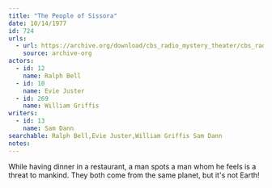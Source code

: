 ```yaml
---
title: "The People of Sissora"
date: 10/14/1977
id: 724
urls: 
  - url: https://archive.org/download/cbs_radio_mystery_theater/cbs_radio_mystery_theater-0701-0750.zip/cbs_radio_mystery_theater-0701-0750%2Fcbsrmt_0724_the_people_of_sissora.mp3
    source: archive-org
actors:  
  - id: 12
    name: Ralph Bell  
  - id: 10
    name: Evie Juster  
  - id: 269
    name: William Griffis
writers:  
  - id: 13
    name: Sam Dann
searchable: Ralph Bell,Evie Juster,William Griffis Sam Dann
notes:  
---
```

While having dinner in a restaurant, a man spots a man whom he feels is a threat to mankind. They both come from the same planet, but it's not Earth!